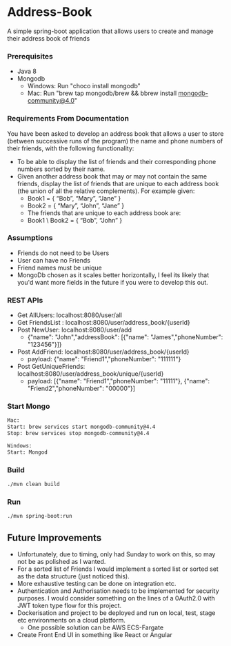 # Address-Book
A simple spring-boot application that allows users to create and manage their address book of friends

### Prerequisites
- Java 8
- Mongodb
  - Windows: Run "choco install mongodb"
  - Mac: Run "brew tap mongodb/brew  && bbrew install mongodb-community@4.0"

### Requirements From Documentation
You have been asked to develop an address book that allows a user to store (between
successive runs of the program) the name and phone numbers of their friends, with the
following functionality:

- To be able to display the list of friends and their corresponding phone numbers sorted
by their name.
- Given another address book that may or may not contain the same friends, display the
list of friends that are unique to each address book (the union of all the relative
complements). For example given:
    - Book1 = { “Bob”, “Mary”, “Jane” }
    - Book2 = { “Mary”, “John”, “Jane” }
    - The friends that are unique to each address book are:
    - Book1 \ Book2 = { “Bob”, “John” }

### Assumptions
- Friends do not need to be Users
- User can have no Friends
- Friend names must be unique
- MongoDb chosen as it scales better horizontally, I feel its likely that you'd want more fields in the future if you were to develop this out.

### REST APIs
- Get AllUsers:  localhost:8080/user/all
- Get FriendsList :  localhost:8080/user/address_book/{userId}
- Post NewUser: localhost:8080/user/add
  - {"name": "John","addressBook": [{"name": "James","phoneNumber": "123456"}]}
- Post AddFriend: localhost:8080/user/address_book/{userId}
  - payload: {"name": "Friend1","phoneNumber": "111111"}
- Post GetUniqueFriends: localhost:8080/user/address_book/unique/{userId}
  - payload: [{"name": "Friend1","phoneNumber": "11111"}, {"name": "Friend2","phoneNumber": "00000"}]

### Start Mongo

```sh
Mac: 
Start: brew services start mongodb-community@4.4
Stop: brew services stop mongodb-community@4.4

Windows:
Start: Mongod

```

### Build

```sh
./mvn clean build
```

### Run

```sh
./mvn spring-boot:run
```

## Future Improvements
- Unfortunately, due to timing, only had Sunday to work on this, so may not be as polished as I wanted.
- For a sorted list of Friends I would implement a sorted list or sorted set as the data structure (just noticed this).
- More exhaustive testing can be done on integration etc.
- Authentication and Authorisation needs to be implemented for security purposes. I would consider something on the lines 
  of a 0Auth2.0 with JWT token type flow for this project.
- Dockerisation and project to be deployed and run on local, test, stage etc environments on a cloud platform. 
  - One possible solution can be AWS ECS-Fargate
- Create Front End UI in something like React or Angular
